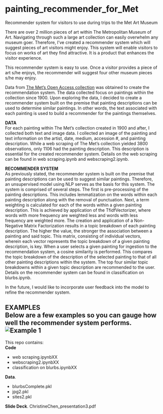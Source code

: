 # painting_recommender_for_Met
Recommender system for visitors to use during trips to the Met Art Museum

There are over 2 million pieces of art within The Metropolitan Museum of Art. Navigating through such a large art collection can easily overwhelm any museum goer. Therefore, I’ve created a recommender system which will suggest pieces of art visitors might enjoy. This system will enable visitors to focus on works of art they find attractive. It is a product that enhances the visitor experience. 

This recommender system is easy to use. Once a visitor provides a piece of art s/he enjoys, the recommender will suggest four other museum pieces s/he may enjoy.

Data from [The Met’s Open Access collection](https://www.metmuseum.org/art/collection/search#!?q=&perPage=20&sortBy=Relevance&sortOrder=asc&offset=0&pageSize=0) was obtained to create the recommendation system. The data collected focus on paintings within the collection since 1900. Upon exploring the data, I decided to create a recommender system built on the premise that painting descriptions can be used to determine similar paintings. In other words, the text associated with each painting is used to build a recommender for the paintings themselves.

**DATA**  
For each painting within The Met’s collection created in 1900 and after, I collected both text and image data. I collected an image of the painting and text information on the artist, date, medium, accession #, and painting description. While a web scraping of The Met’s collection yielded 3800 observations, only 1106 had the painting description. This description is essential for the created recommender system. Details on the web scraping can be found in web scraping.ipynb and webscraping2.ipynb.

**RECOMMENDER SYSTEM**  
As previously stated, the recommender system is built on the premise that painting descriptions can be used to suggest similar paintings. Therefore, an unsupervised model using NLP serves as the basis for this system. The system is comprised of several steps. The first is pre-processing of the painting descriptions. This includes lemmatization on the words within each painting description along with the removal of punctuation. Next, a term weighting is calculated for each of the words within a given painting description. This is achieved by application of the TfidfVectorizer, where words with more frequency are weighted less and words with less frequency are weighted more. The creation and application of a Non-Negative Matrix Factorization results in a topic breakdown of each painting description. The higher the value, the stronger the association between a painting and said topic. This matrix, consisting of individual vectors, wherein each vector represents the topic breakdown of a given painting description, is key. When a user selects a given painting for ingestion to the recommendation system, a cosine similarity is performed. This compares the topic breakdown of the description of the selected painting to that of all other painting descriptions within the system. The top four similar topic breakdowns within a given topic description are recommended to the user. Details on the recommender system can be found in classification on blurbs.ipynb.

In the future, I would like to incorporate user feedback into the model to refine the recommender system.

**EXAMPLES**  
Below are a few examples so you can gauge how well the recommender system performs.
![Example 1](../ChristineChen_presentation3.009.png)
----
This repo contains:  
 **Code**
 * web scraping.ipynbXX
 * webscraping2.ipynbXX
 * classification on blurbs.ipynbXX
 
 **Data**. 
 * blurbsComplete.pkl
 * jpg2.pkl
 * sites2.pkl
 
 **Slide Deck**. 
 ChristineChen_presentation3.pdf
 
